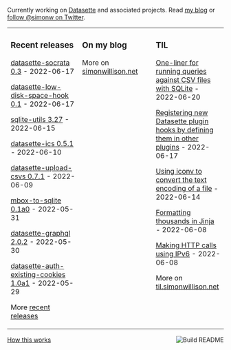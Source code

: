Currently working on [Datasette](https://datasette.io/) and associated projects. Read [my blog](https://simonwillison.net/) or [follow @simonw on Twitter](https://twitter.com/simonw).

<table><tr><td valign="top" width="33%">

### Recent releases
<!-- recent_releases starts -->
[datasette-socrata 0.3](https://github.com/simonw/datasette-socrata/releases/tag/0.3) - 2022-06-17

[datasette-low-disk-space-hook 0.1](https://github.com/simonw/datasette-low-disk-space-hook/releases/tag/0.1) - 2022-06-17

[sqlite-utils 3.27](https://github.com/simonw/sqlite-utils/releases/tag/3.27) - 2022-06-15

[datasette-ics 0.5.1](https://github.com/simonw/datasette-ics/releases/tag/0.5.1) - 2022-06-10

[datasette-upload-csvs 0.7.1](https://github.com/simonw/datasette-upload-csvs/releases/tag/0.7.1) - 2022-06-09

[mbox-to-sqlite 0.1a0](https://github.com/simonw/mbox-to-sqlite/releases/tag/0.1a0) - 2022-05-31

[datasette-graphql 2.0.2](https://github.com/simonw/datasette-graphql/releases/tag/2.0.2) - 2022-05-30

[datasette-auth-existing-cookies 1.0a1](https://github.com/simonw/datasette-auth-existing-cookies/releases/tag/1.0a1) - 2022-05-29
<!-- recent_releases ends -->
More [recent releases](https://github.com/simonw/simonw/blob/main/releases.md)
</td><td valign="top" width="34%">

### On my blog
<!-- blog starts -->

<!-- blog ends -->
More on [simonwillison.net](https://simonwillison.net/)
</td><td valign="top" width="33%">

### TIL
<!-- tils starts -->
[One-liner for running queries against CSV files with SQLite](https://til.simonwillison.net/sqlite/one-line-csv-operations) - 2022-06-20

[Registering new Datasette plugin hooks by defining them in other plugins](https://til.simonwillison.net/datasette/register-new-plugin-hooks) - 2022-06-17

[Using iconv to convert the text encoding of a file](https://til.simonwillison.net/linux/iconv) - 2022-06-14

[Formatting thousands in Jinja](https://til.simonwillison.net/jinja/format-thousands) - 2022-06-08

[Making HTTP calls using IPv6](https://til.simonwillison.net/networking/http-ipv6) - 2022-06-08
<!-- tils ends -->
More on [til.simonwillison.net](https://til.simonwillison.net/)
</td></tr></table>

<a href="https://github.com/simonw/simonw/actions"><img src="https://github.com/simonw/simonw/workflows/Build%20README/badge.svg" align="right" alt="Build README"></a> <a href="https://simonwillison.net/2020/Jul/10/self-updating-profile-readme/">How this works</a>
